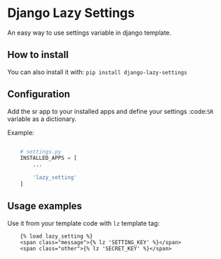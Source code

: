 Django Lazy Settings
========================

An easy way to use settings variable in django template.


How to install
--------------

You can also install it with: ``pip install django-lazy-settings``


Configuration
-------------

Add the sr app to your installed apps and define your settings :code:`SR` variable as a dictionary.

Example:

```python

    # settings.py
    INSTALLED_APPS = [
        ...

        'lazy_setting'
    ]
```

Usage examples
--------------

Use it from your template code with ``lz`` template tag:

```django
    {% load lazy_setting %}
    <span class="message">{% lz 'SETTING_KEY' %}</span>
    <span class="other">{% lz 'SECRET_KEY' %}</span>
```
